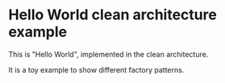 # Hello World clean architecture example

This is "Hello World", implemented in the clean architecture.

It is a toy example to show different factory patterns.
